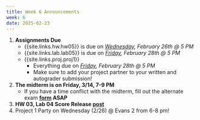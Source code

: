 ```yaml
---
title: Week 6 Announcements
week: 6
date: 2025-02-23
---
```


1. **Assignments Due**
    * {{site.links.hw.hw05}} is due on *<u>Wednesday</u>, February 26th @ 5 PM*
    * {{site.links.lab.lab05}} is due on *<u>Friday</u>, February 28th @ 5 PM*
    * {{site.links.proj.proj1}}
        * Everything due on *<u>Friday</u>, February 28th @ 5 PM*
        * Make sure to add your project partner to your written and autograder submission!
2. **The midterm is on Friday, 3/14, 7-9 PM**
    * If you have a time conflict with the midterm, fill out the alternate exam **[form](https://docs.google.com/forms/d/e/1FAIpQLSd8mf7LFq5zt1r74QNkjK1oDdU3vt2Vm1JShASt9AQVT6i9Pw/viewform) ASAP**
3. **HW 03, Lab 04 Score Release [post](https://edstem.org/us/courses/73504/discussion/6226305)**
4. Project 1 Party on Wednesday (2/26) @ Evans 2 from 6-8 pm!
